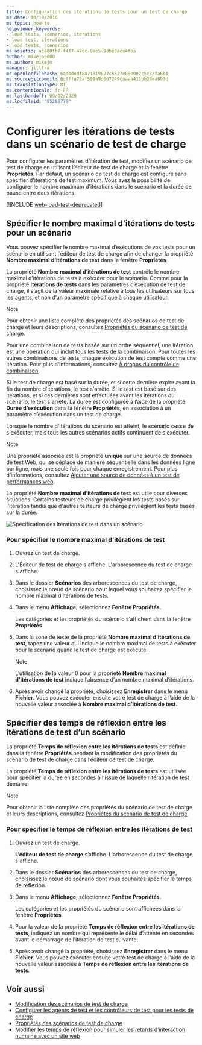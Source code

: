 ```yaml
---
title: Configuration des itérations de tests pour un test de charge
ms.date: 10/19/2016
ms.topic: how-to
helpviewer_keywords:
- load tests, scenarios, iterations
- load test, iterations
- load tests, scenarios
ms.assetid: ac480fb7-f4f7-47dc-9ae5-98be3aca4fba
author: mikejo5000
ms.author: mikejo
manager: jillfra
ms.openlocfilehash: 6adbdedf8a71319877c5527e00e0e7c5e73fa6b1
ms.sourcegitcommit: 6cfffa72af599a9d667249caaaa411bb28ea69fd
ms.translationtype: MT
ms.contentlocale: fr-FR
ms.lasthandoff: 09/02/2020
ms.locfileid: "85288778"
---
```

# <a name="configure-test-iterations-in-a-load-test-scenario"></a>Configurer les itérations de tests dans un scénario de test de charge

Pour configurer les paramètres d’itération de test, modifiez un scénario de test de charge en utilisant l’éditeur de test de charge et la fenêtre **Propriétés**. Par défaut, un scénario de test de charge est configuré sans spécifier d'itérations de test maximum. Vous avez la possibilité de configurer le nombre maximum d'itérations dans le scénario et la durée de pause entre deux itérations.

[!INCLUDE [web-load-test-deprecated](includes/web-load-test-deprecated.md)]

## <a name="specify-the-maximum-test-iterations-for-a-scenario"></a>Spécifier le nombre maximal d’itérations de tests pour un scénario

Vous pouvez spécifier le nombre maximal d’exécutions de vos tests pour un scénario en utilisant l’éditeur de test de charge afin de changer la propriété **Nombre maximal d’itérations de test** dans la fenêtre **Propriétés**.

La propriété **Nombre maximal d’itérations de test** contrôle le nombre maximal d’itérations de tests à exécuter pour le scénario. Comme pour la propriété **Itérations de tests** dans les paramètres d’exécution de test de charge, il s’agit de la valeur maximale relative à tous les utilisateurs sur tous les agents, et non d’un paramètre spécifique à chaque utilisateur.

> [!NOTE]
> Pour obtenir une liste complète des propriétés des scénarios de test de charge et leurs descriptions, consultez [Propriétés du scénario de test de charge](../test/load-test-scenario-properties.md).

Pour une combinaison de tests basée sur un ordre séquentiel, une itération est une opération qui inclut tous les tests de la combinaison. Pour toutes les autres combinaisons de tests, chaque exécution de test compte comme une itération. Pour plus d’informations, consultez [À propos du contrôle de combinaison](../test/edit-the-test-mix-to-specify-which-web-browsers-types-in-a-load-test-scenario.md).

Si le test de charge est basé sur la durée, et si cette dernière expire avant la fin du nombre d'itérations, le test s'arrête. Si le test est basé sur des itérations, et si ces dernières sont effectuées avant les itérations du scénario, le test s'arrête. La durée est configurée à l’aide de la propriété **Durée d’exécution** dans la fenêtre **Propriétés**, en association à un paramètre d’exécution dans un test de charge.

Lorsque le nombre d'itérations du scénario est atteint, le scénario cesse de s'exécuter, mais tous les autres scénarios actifs continuent de s'exécuter.

> [!NOTE]
> Une propriété associée est la propriété **unique** sur une source de données de test Web, qui se déplace de manière séquentielle dans les données ligne par ligne, mais une seule fois pour chaque enregistrement. Pour plus d’informations, consultez [Ajouter une source de données à un test de performances web](../test/add-a-data-source-to-a-web-performance-test.md).

La propriété **Nombre maximal d’itérations de test** est utile pour diverses situations. Certains testeurs de charge privilégient les tests basés sur l'itération tandis que d'autres testeurs de charge privilégient les tests basés sur la durée.

![Spécification des itérations de test dans un scénario](../test/media/loadtest_prop.png)

### <a name="to-specify-the-maximum-test-iterations"></a>Pour spécifier le nombre maximal d'itérations de test

1. Ouvrez un test de charge.

2. L'Éditeur de test de charge s'affiche. L'arborescence du test de charge s'affiche.

3. Dans le dossier **Scénarios** des arborescences du test de charge, choisissez le nœud de scénario pour lequel vous souhaitez spécifier le nombre maximal d’itérations de tests.

4. Dans le menu **Affichage**, sélectionnez **Fenêtre Propriétés**.

     Les catégories et les propriétés du scénario s’affichent dans la fenêtre **Propriétés**.

5. Dans la zone de texte de la propriété **Nombre maximal d’itérations de test**, tapez une valeur qui indique le nombre maximal de tests à exécuter pour le scénario quand le test de charge est exécuté.

    > [!NOTE]
    > L’utilisation de la valeur 0 pour la propriété **Nombre maximal d’itérations de test** indique l’absence d’un nombre maximal d’itérations.

6. Après avoir changé la propriété, choisissez **Enregistrer** dans le menu **Fichier**. Vous pouvez exécuter ensuite votre test de charge à l’aide de la nouvelle valeur associée à **Nombre maximal d’itérations de test**.

## <a name="specify-think-times-between-test-iterations-for-a-scenario"></a>Spécifier des temps de réflexion entre les itérations de test d’un scénario

La propriété **Temps de réflexion entre les itérations de tests** est définie dans la fenêtre **Propriétés** pendant la modification des propriétés du scénario de test de charge dans l’éditeur de test de charge.

La propriété **Temps de réflexion entre les itérations de tests** est utilisée pour spécifier la durée en secondes à l’issue de laquelle l’itération de test démarre.

> [!NOTE]
> Pour obtenir la liste complète des propriétés du scénario de test de charge et leurs descriptions, consultez [Propriétés du scénario de test de charge](../test/load-test-scenario-properties.md).

### <a name="to-specify-the-think-time-between-test-iterations"></a>Pour spécifier le temps de réflexion entre les itérations de test

1. Ouvrez un test de charge.

     **L’éditeur de test de charge** s’affiche. L'arborescence du test de charge s'affiche.

2. Dans le dossier **Scénarios** des arborescences du test de charge, choisissez le nœud de scénario dont vous souhaitez spécifier le temps de réflexion.

3. Dans le menu **Affichage**, sélectionnez **Fenêtre Propriétés**.

     Les catégories et les propriétés du scénario sont affichées dans la fenêtre **Propriétés**.

4. Pour la valeur de la propriété **Temps de réflexion entre les itérations de tests**, indiquez un nombre qui représente le délai d’attente en secondes avant le démarrage de l’itération de test suivante.

5. Après avoir changé la propriété, choisissez **Enregistrer** dans le menu **Fichier**. Vous pouvez exécuter ensuite votre test de charge à l’aide de la nouvelle valeur associée à **Temps de réflexion entre les itérations de tests**.

## <a name="see-also"></a>Voir aussi

- [Modification des scénarios de test de charge](../test/edit-load-test-scenarios.md)
- [Configurer les agents de test et les contrôleurs de test pour les tests de charge](../test/configure-test-agents-and-controllers-for-load-tests.md)
- [Propriétés des scénarios de test de charge](../test/load-test-scenario-properties.md)
- [Modifier les temps de réflexion pour simuler les retards d’interaction humaine avec un site web](../test/edit-think-times-in-load-test-scenarios.md)
